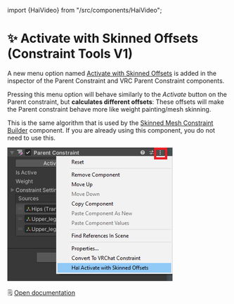 ﻿---
unlisted: true
---

import {HaiVideo} from "/src/components/HaiVideo";

# ✨ Activate with Skinned Offsets (Constraint Tools V1)

A new menu option named [Activate with Skinned Offsets](/docs/products/constraint-tools/activate-with-skinned-offsets) is added in
the inspector of the Parent Constraint and VRC Parent Constraint components.

Pressing this menu option will behave similarly to the *Activate* button on the Parent constraint, but **calculates different offsets**:
These offsets will make the Parent constraint behave more like weight painting/mesh skinning.

This is the same algorithm that is used by the [Skinned Mesh Constraint Builder](./skinned-mesh-constraint) component.
If you are already using this component, you do not need to use this.

![mspaint_US2AvDUNAt.png](..%2Fdocs%2Fproducts%2Fconstraint-tools%2Fimg%2Fmspaint_US2AvDUNAt.png)

🗒️ [Open documentation](/docs/products/constraint-tools/activate-with-skinned-offsets)
